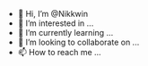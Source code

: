 - 👋 Hi, I’m @Nikkwin
- 👀 I’m interested in ...
- 🌱 I’m currently learning ...
- 💞️ I’m looking to collaborate on ...
- 📫 How to reach me ...

<!---
Nikkwin/Nikkwin is a ✨ special ✨ repository because its `README.md` (this file) appears on your GitHub profile.
You can click the Preview link to take a look at your changes.
--->
